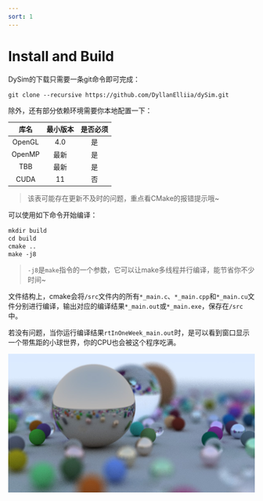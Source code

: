 ```yaml
---
sort: 1
---
```


# Install and Build

DySim的下载只需要一条git命令即可完成：

```shell
git clone --recursive https://github.com/DyllanElliia/dySim.git
```

除外，还有部分依赖环境需要你本地配置一下：

|  库名  | 最小版本 | 是否必须 |
| :----: | :------: | :------: |
| OpenGL |   4.0    |    是    |
| OpenMP |   最新   |    是    |
|  TBB   |   最新   |    是    |
|  CUDA  |    11    |    否    |

> 该表可能存在更新不及时的问题，重点看CMake的报错提示哦~

可以使用如下命令开始编译：

```shell
mkdir build
cd build
cmake ..
make -j8
```

> `-j8`是`make`指令的一个参数，它可以让make多线程并行编译，能节省你不少时间~

文件结构上，cmake会将`/src`文件内的所有`*_main.c`、`*_main.cpp`和`*_main.cu`文件分别进行编译，输出对应的编译结果`*_main.out`或`*_main.exe`，保存在`/src`中。

若没有问题，当你运行编译结果`rtInOneWeek_main.out`时，是可以看到窗口显示一个带焦距的小球世界，你的CPU也会被这个程序吃满。

![rt_test_42](.\README.assets\rt_test_42.jpg)
